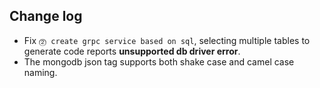 ## Change log

- Fix `⓶ create grpc service based on sql`, selecting multiple tables to generate code reports **unsupported db driver error**.
- The mongodb json tag supports both shake case and camel case naming.
